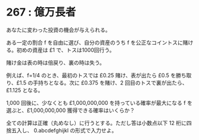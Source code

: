 # 267 : 億万長者

あなたに変わった投資の機会が与えられる。

ある一定の割合 f を自由に選び、自分の資産のうち f を公正なコイントスに賭ける。初めの資産は £1 で、トスは1000回行う。

賭け金は表の時は倍戻り、裏の時は失う。

例えば、f=1/4 のとき、最初のトスでは £0.25 賭け、表が出たら £0.5 を勝ち取り、£1.5 の手持ちとなる。次に £0.375 を賭け、2 回目のトスで裏が出たら、£1.125 となる。

1,000 回後に、少なくとも £1,000,000,000 を持っている確率が最大になる f を選ぶと、£1,000,000,000 獲得できる確率はいくらか？

全ての計算は正確（丸めなし）に行うとする。ただし答は小数点以下 12 桁に四捨五入し、 0.abcdefghijkl の形式で入力せよ。
